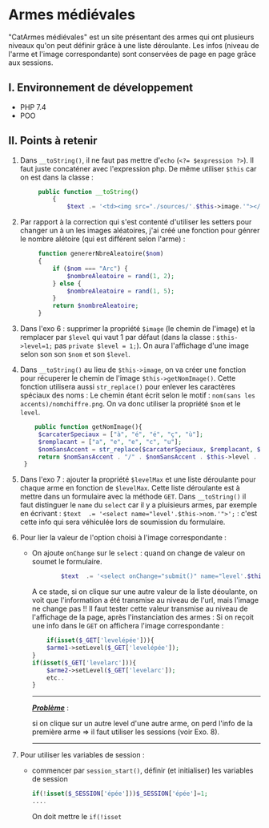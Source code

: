 # Armes médiévales

"CatArmes médiévales" est un site présentant des armes qui ont plusieurs niveaux qu'on peut définir grâce à une liste déroulante. Les infos (niveau de l'arme et l'image correspondante) sont conservées de page en page grâce aux sessions.

## I. Environnement de développement

* PHP 7.4
* POO

## II. Points à retenir
 
1. Dans `__toString()`, il ne faut pas mettre d'`echo` (`<?= $expression ?>`). Il faut juste concaténer avec l'expression php. De même utiliser `$this` car on est dans la classe :

   ```php
        public function __toString()
            {
                $text .= '<td><img src="./sources/'.$this->image.'"></td>';
   ```  
2. Par rapport à la correction qui s'est contenté d'utiliser les setters pour changer un à un les images aléatoires, j'ai créé une fonction pour génrer le nombre alétoire (qui est différent selon l'arme) :

   ```php
        function genererNbreAleatoire($nom)
        {
            if ($nom === "Arc") {
                $nombreAleatoire = rand(1, 2);
            } else {
                $nombreAleatoire = rand(1, 5);
            }
            return $nombreAleatoire;
        }
   ```
3. Dans l'exo 6 : supprimer la propriété `$image` (le chemin de l'image) et la remplacer par `$level` qui vaut 1 par défaut (dans la classe : `$this->level=1;` pas `private $level = 1;`). On aura l'affichage d'une image selon son son `$nom` et son `$level`.
4. Dans `__toString()` au lieu de `$this->image`, on va créer une fonction pour récuperer le chemin de l'image `$this->getNomImage()`. Cette fonction utilisera aussi `str_replace()` pour enlever les caractères spéciaux des noms : Le chemin étant écrit selon le motif : `nom(sans les accents)/nomchiffre.png`. On va donc utiliser la propriété `$nom` et le `level`.
   
   ```php
       public function getNomImage(){
        $carcaterSpeciaux = ["à", "é", "é", "ç", "ù"];
        $remplacant = ["a", "e", "e", "c", "u"];
        $nomSansAccent = str_replace($carcaterSpeciaux, $remplacant, $this->nom);
        return $nomSansAccent . "/" . $nomSansAccent . $this->level . ".png"; 
    }
   ```
   
5. Dans l'exo 7 : ajouter la propriété `$levelMax` et une liste déroulante pour chaque arme en fonction de `$levelMax`. Cette liste déroulante est à mettre dans un formulaire avec la méthode `GET`. Dans `__toString()` il faut distinguer le `name` du `select` car il y a pluisieurs armes, par exemple en écrivant : 
   `$text  .= '<select name="level'.$this->nom.'">';` :  c'est cette info qui sera véhiculée lors de soumission du formulaire.

6. Pour lier la valeur de l'option choisi à l'image correspondante : 
    - On ajoute `onChange` sur le `select` : quand on change de valeur on soumet le formulaire.
        ```php
                $text  .= '<select onChange="submit()" name="level'.$this->nom.'">';

        ```
        A ce stade, si on clique sur une autre valeur de la liste déoulante, on voit que l'information a été transmise au niveau de l'url, mais l'image ne change pas !! 
        Il faut tester cette valeur transmise au niveau de l'affichage de la page, après l'instanciation des armes : Si on reçoit une info dans le `GET` on affichera l'image correspondante :

        ```php
            if(isset($_GET['levelépée'])){
            $arme1->setLevel($_GET['levelépée']);
        }
        if(isset($_GET['levelarc'])){
            $arme2->setLevel($_GET['levelarc']);
            etc..
        }
        ```
        ---
        **_<u>Problème_**</u> :
        
        si on clique sur un autre level d'une autre arme, on perd l'info de la première arme => il faut utiliser les sessions (voir Exo. 8).
        <hr>

7. Pour utiliser les variables de session :

   - commencer par `session_start()`, définir (et initialiser) les variables de session
        ```php
        if(!isset($_SESSION['épée']))$_SESSION['épée']=1;
        ....

        ```
        On doit mettre le `if(!isset` 
